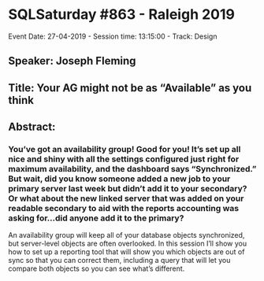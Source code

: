 # SQLSaturday #863 - Raleigh 2019
Event Date: 27-04-2019 - Session time: 13:15:00 - Track: Design
## Speaker: Joseph Fleming
## Title: Your AG might not be as “Available” as you think
## Abstract:
### You’ve got an availability group! Good for you! It’s set up all nice and shiny with all the settings configured just right for maximum availability, and the dashboard says “Synchronized.” But wait, did you know someone added a new job to your primary server last week but didn’t add it to your secondary? Or what about the new linked server that was added on your readable secondary to aid with the reports accounting was asking for…did anyone add it to the primary?

An availability group will keep all of your database objects synchronized, but server-level objects are often overlooked. In this session I’ll show you how to set up a reporting tool that will show you which objects are out of sync so that you can correct them, including a query that will let you compare both objects so you can see what’s different.

